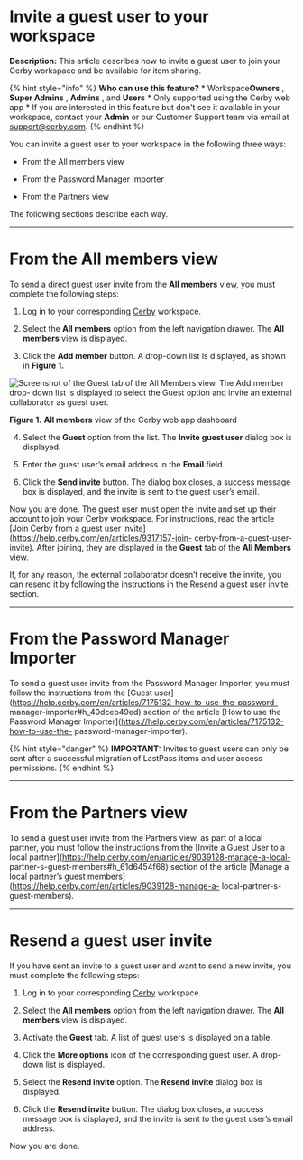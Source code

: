 # Invite a guest user to your workspace

**Description:** This article describes how to invite a guest user to join your Cerby workspace and be available for item sharing.

{% hint style="info" %} **Who can use this feature?** * Workspace**Owners** ,
**Super Admins** , **Admins** , and **Users** * Only supported using the Cerby
web app * If you are interested in this feature but don't see it available in
your workspace, contact your **Admin** or our Customer Support team via email
at [support@cerby.com](mailto:support@cerby.com). {% endhint %}

You can invite a guest user to your workspace in the following three ways:

  * From the All members view

  * From the Password Manager Importer

  * From the Partners view

The following sections describe each way.

* * *

# From the All members view

To send a direct guest user invite from the **All members** view, you must
complete the following steps:

  1. Log in to your corresponding [Cerby](https://app.cerby.com/) workspace.

  2. Select the **All members** option from the left navigation drawer. The **All members** view is displayed.

  3. Click the **Add member** button. A drop-down list is displayed, as shown in **Figure 1.**

![Screenshot of the Guest tab of the All Members view. The Add member drop-
down list is displayed to select the Guest option and invite an external
collaborator as guest
user.](gitbook/imagesisbQKxaS_6IYkuIKBdg3Nwi9ebDfCf7MYtTiLPaEKkPrd8n86_ZWT2AR8tWGJ9YItbImrokgU1cOjTPs1D4Mhb7-wGcI4y7d3q5QlezLY469ikt3tLz9eizdLJNgZ_ISB1pGniqTpDoud395NjfTIZo)

**Figure 1.** **All members** view of the Cerby web app dashboard

  4. Select the **Guest** option from the list. The **Invite guest user** dialog box is displayed.

  5. Enter the guest user’s email address in the **Email** field.

  6. Click the **Send invite** button. The dialog box closes, a success message box is displayed, and the invite is sent to the guest user’s email.

Now you are done. The guest user must open the invite and set up their account
to join your Cerby workspace. For instructions, read the article [Join Cerby
from a guest user invite](https://help.cerby.com/en/articles/9317157-join-
cerby-from-a-guest-user-invite). After joining, they are displayed in the
**Guest** tab of the **All Members** view.

If, for any reason, the external collaborator doesn’t receive the invite, you
can resend it by following the instructions in the Resend a guest user invite
section.

* * *

# From the Password Manager Importer

To send a guest user invite from the Password Manager Importer, you must
follow the instructions from the [Guest
user](https://help.cerby.com/en/articles/7175132-how-to-use-the-password-
manager-importer#h_40dceb49ed) section of the article [How to use the Password
Manager Importer](https://help.cerby.com/en/articles/7175132-how-to-use-the-
password-manager-importer).

{% hint style="danger" %} **IMPORTANT:** Invites to guest users can only be
sent after a successful migration of LastPass items and user access
permissions. {% endhint %}

* * *

# From the Partners view

To send a guest user invite from the Partners view, as part of a local
partner, you must follow the instructions from the [Invite a Guest User to a
local partner](https://help.cerby.com/en/articles/9039128-manage-a-local-
partner-s-guest-members#h_61d6454f68) section of the article [Manage a local
partner’s guest members](https://help.cerby.com/en/articles/9039128-manage-a-
local-partner-s-guest-members).

* * *

# Resend a guest user invite

If you have sent an invite to a guest user and want to send a new invite, you
must complete the following steps:

  1. Log in to your corresponding [Cerby](https://app.cerby.com/) workspace.

  2. Select the **All members** option from the left navigation drawer. The **All members** view is displayed.

  3. Activate the **Guest** tab. A list of guest users is displayed on a table.

  4. Click the **More options** icon of the corresponding guest user. A drop-down list is displayed.

  5. Select the **Resend invite** option. The **Resend invite** dialog box is displayed.

  6. Click the **Resend invite** button. The dialog box closes, a success message box is displayed, and the invite is sent to the guest user’s email address.

Now you are done.

